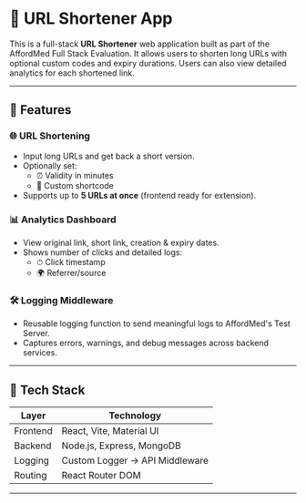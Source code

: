 # 🔗 URL Shortener App

This is a full-stack **URL Shortener** web application built as part of the AffordMed Full Stack Evaluation. It allows users to shorten long URLs with optional custom codes and expiry durations. Users can also view detailed analytics for each shortened link.

---

## 🚀 Features

### 🌐 URL Shortening
- Input long URLs and get back a short version.
- Optionally set:
  - ⏰ Validity in minutes
  - 🧾 Custom shortcode
- Supports up to **5 URLs at once** (frontend ready for extension).

### 📊 Analytics Dashboard
- View original link, short link, creation & expiry dates.
- Shows number of clicks and detailed logs:
  - ⏱ Click timestamp
  - 🌍 Referrer/source

### 🛠 Logging Middleware
- Reusable logging function to send meaningful logs to AffordMed's Test Server.
- Captures errors, warnings, and debug messages across backend services.

---

## 🧱 Tech Stack

| Layer     | Technology                     |
|-----------|--------------------------------|
| Frontend  | React, Vite, Material UI       |
| Backend   | Node.js, Express, MongoDB      |
| Logging   | Custom Logger → API Middleware |
| Routing   | React Router DOM               |

---
